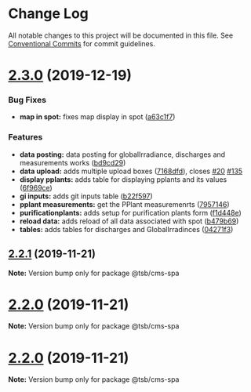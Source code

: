 # Change Log

All notable changes to this project will be documented in this file.
See [Conventional Commits](https://conventionalcommits.org) for commit guidelines.

# [2.3.0](https://github.com/technologiestiftung/flusshygiene/compare/v2.2.1...v2.3.0) (2019-12-19)

### Bug Fixes

- **map in spot:** fixes map display in spot ([a63c1f7](https://github.com/technologiestiftung/flusshygiene/commit/a63c1f787c8ac8bedd90bb9da0ffed323a21874b))

### Features

- **data posting:** data posting for globalIrradiance, discharges and measurements works ([bd9cd29](https://github.com/technologiestiftung/flusshygiene/commit/bd9cd291db7694c05cdcb340e46aaf6cca4c4d3d))
- **data upload:** adds multiple upload boxes ([7168dfd](https://github.com/technologiestiftung/flusshygiene/commit/7168dfdd69874513531810890e18b6418d355e69)), closes [#20](https://github.com/technologiestiftung/flusshygiene/issues/20) [#135](https://github.com/technologiestiftung/flusshygiene/issues/135)
- **display pplants:** adds table for displaying pplants and its values ([6f969ce](https://github.com/technologiestiftung/flusshygiene/commit/6f969ced40911142962e204a80c903fa3cbb0b50))
- **gi inputs:** adds git inputs table ([b22f597](https://github.com/technologiestiftung/flusshygiene/commit/b22f59728821b2ca3158a24615f1a52322c42d6a))
- **pplant measurements:** get the PPlant measuremenrts ([7957146](https://github.com/technologiestiftung/flusshygiene/commit/7957146c4556cfb503c320b06539a67cf76e80f5))
- **purificationplants:** adds setup for purification plants form ([f1d448e](https://github.com/technologiestiftung/flusshygiene/commit/f1d448eb9297ba909b785c45c71a32ae918eb38c))
- **reload data:** adds reload of all data associated with spot ([b479b69](https://github.com/technologiestiftung/flusshygiene/commit/b479b69a2bf0c093da4f5c7291929b0dca54765a))
- **tables:** adds tables for discharges and GlobalIrradinces ([04271f3](https://github.com/technologiestiftung/flusshygiene/commit/04271f3c1eff0b76da699c7574a6a74868868aec))

## [2.2.1](https://github.com/technologiestiftung/flusshygiene/compare/v2.2.0...v2.2.1) (2019-11-21)

**Note:** Version bump only for package @tsb/cms-spa

# [2.2.0](https://github.com/technologiestiftung/flusshygiene/compare/v2.1.1...v2.2.0) (2019-11-21)

**Note:** Version bump only for package @tsb/cms-spa

# [2.2.0](https://github.com/technologiestiftung/flusshygiene/compare/v2.1.1...v2.2.0) (2019-11-21)

**Note:** Version bump only for package @tsb/cms-spa

